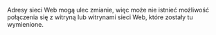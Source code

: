 <Token xmlns:xlink="http://www.w3.org/1999/xlink">Adresy sieci Web mogą ulec zmianie, więc może nie istnieć możliwość połączenia się z witryną lub witrynami sieci Web, które zostały tu wymienione.</Token>

<!--HONumber=Jul16_HO3-->


